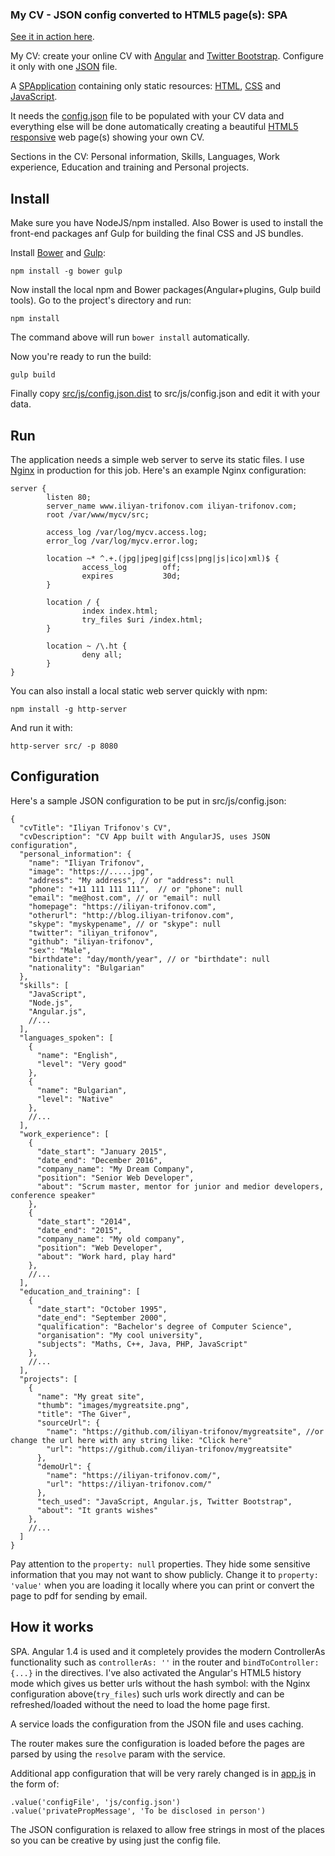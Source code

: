 ### My CV - JSON config converted to HTML5 page(s): SPA

[See it in action here](https://iliyan-trifonov.com "Iliyan Trifonov's CV").

My CV: create your online CV with [Angular](https://angularjs.org/ "Angular.js") 
and [Twitter Bootstrap](http://getbootstrap.com/ "Twitter Bootstrap"). Configure it only with 
one [JSON](http://json.org/ "JSON") file.

A [SPApplication](http://en.wikipedia.org/wiki/Single-page_application "SPA") containing only static resources: 
[HTML](http://en.wikipedia.org/wiki/HTML "HTML"), [CSS](http://en.wikipedia.org/wiki/Cascading_Style_Sheets "CSS") 
and [JavaScript](https://developer.mozilla.org/en-US/docs/Web/JavaScript "JS").

It needs the [config.json](src/js/config.json.dist) file to be populated with your CV data and everything else will be 
done automatically creating a beautiful [HTML5](http://en.wikipedia.org/wiki/HTML5 "HTML5") 
[responsive](http://en.wikipedia.org/wiki/Responsive_web_design "Responsive web design") web page(s) showing your own CV.

Sections in the CV: Personal information, Skills, Languages, Work experience, Education and training 
and Personal projects.

## Install

Make sure you have NodeJS/npm installed. Also Bower is used to install the front-end packages anf Gulp for building the
final CSS and JS bundles.

Install [Bower](http://bower.io/ "Bower") and [Gulp](http://gulpjs.com/):

    npm install -g bower gulp

Now install the local npm and Bower packages(Angular+plugins, Gulp build tools).
Go to the project's directory and run:

    npm install
    
The command above will run `bower install` automatically.
    
Now you're ready to run the build:

    gulp build

Finally copy [src/js/config.json.dist](src/js/config.json.dist "config.json.dist") to src/js/config.json and edit it 
with your data.

## Run

The application needs a simple web server to serve its static files. I use [Nginx](http://nginx.org/en/docs/ "Nginx") 
in production for this job.
Here's an example Nginx configuration:

    server {
            listen 80;
            server_name www.iliyan-trifonov.com iliyan-trifonov.com;
            root /var/www/mycv/src;
    
            access_log /var/log/mycv.access.log;
            error_log /var/log/mycv.error.log;
    
            location ~* ^.+.(jpg|jpeg|gif|css|png|js|ico|xml)$ {
                    access_log        off;
                    expires           30d;
            }
    
            location / {
                    index index.html;
                    try_files $uri /index.html;
            }
    
            location ~ /\.ht {
                    deny all;
            }
    }

You can also install a local static web server quickly with npm:

    npm install -g http-server
    
And run it with:

    http-server src/ -p 8080


## Configuration

Here's a sample JSON configuration to be put in src/js/config.json:

    {
      "cvTitle": "Iliyan Trifonov's CV",
      "cvDescription": "CV App built with AngularJS, uses JSON configuration",
      "personal_information": {
        "name": "Iliyan Trifonov",
        "image": "https://.....jpg",
        "address": "My address", // or "address": null
        "phone": "+11 111 111 111",  // or "phone": null
        "email": "me@host.com", // or "email": null
        "homepage": "https://iliyan-trifonov.com",
        "otherurl": "http://blog.iliyan-trifonov.com",
        "skype": "myskypename", // or "skype": null
        "twitter": "iliyan_trifonov",
        "github": "iliyan-trifonov",
        "sex": "Male",
        "birthdate": "day/month/year", // or "birthdate": null
        "nationality": "Bulgarian"
      },
      "skills": [
        "JavaScript",
        "Node.js",
        "Angular.js",
        //...
      ],
      "languages_spoken": [
        {
          "name": "English",
          "level": "Very good"
        },
        {
          "name": "Bulgarian",
          "level": "Native"
        },
        //...
      ],
      "work_experience": [
        {
          "date_start": "January 2015",
          "date_end": "December 2016",
          "company_name": "My Dream Company",
          "position": "Senior Web Developer",
          "about": "Scrum master, mentor for junior and medior developers, conference speaker"
        },
        {
          "date_start": "2014",
          "date_end": "2015",
          "company_name": "My old company",
          "position": "Web Developer",
          "about": "Work hard, play hard"
        },
        //...
      ],
      "education_and_training": [
        {
          "date_start": "October 1995",
          "date_end": "September 2000",
          "qualification": "Bachelor's degree of Computer Science",
          "organisation": "My cool university",
          "subjects": "Maths, C++, Java, PHP, JavaScript"
        },
        //...
      ],
      "projects": [
        {
          "name": "My great site",
          "thumb": "images/mygreatsite.png",
          "title": "The Giver",
          "sourceUrl": {
            "name": "https://github.com/iliyan-trifonov/mygreatsite", //or change the url here with any string like: "Click here"
            "url": "https://github.com/iliyan-trifonov/mygreatsite"
          },
          "demoUrl": {
            "name": "https://iliyan-trifonov.com/",
            "url": "https://iliyan-trifonov.com/"
          },
          "tech_used": "JavaScript, Angular.js, Twitter Bootstrap",
          "about": "It grants wishes"
        },
        //...
      ]
    }
    
Pay attention to the `property: null` properties. They hide some sensitive information that you may not want to
show publicly. Change it to `property: 'value'` when you are loading it locally where you can print or convert the page 
to pdf for sending by email.

## How it works

SPA. Angular 1.4 is used and it completely provides the modern ControllerAs functionality such as `controllerAs: ''` 
in the router and `bindToController: {...}` in the directives. I've also activated the Angular's HTML5 history mode 
which gives us better urls without the hash symbol: with the Nginx configuration above(`try_files`) such urls work 
directly and can be refreshed/loaded without the need to load the home page first.

A service loads the configuration from the JSON file and uses caching.

The router makes sure the configuration is loaded before the pages are parsed by using the `resolve` param with the 
service.

Additional app configuration that will be very rarely changed is in [app.js](src/js/app.js "app.js") in the form of:

    .value('configFile', 'js/config.json')
    .value('privatePropMessage', 'To be disclosed in person')

The JSON configuration is relaxed to allow free strings in most of the places so you can be creative by using just the 
config file.
